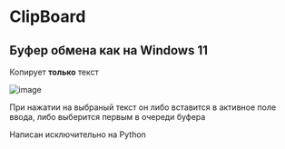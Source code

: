 # ClipBoard

## Буфер обмена как на Windows 11
Копирует <b>только</b> текст

![image](https://github.com/DkFighT/ClipBoard/assets/116903571/69e68f2a-9a3b-448f-b07d-6f2d69e56f43)

При нажатии на выбраный текст он либо вставится в активное поле ввода, либо выберится первым в очереди буфера

Написан исключительно на Python
